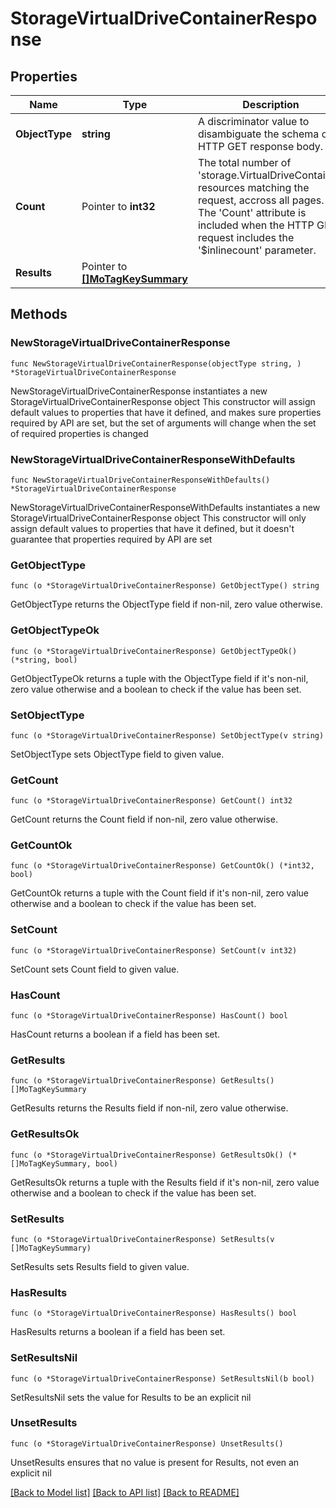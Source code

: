 # StorageVirtualDriveContainerResponse

## Properties

Name | Type | Description | Notes
------------ | ------------- | ------------- | -------------
**ObjectType** | **string** | A discriminator value to disambiguate the schema of a HTTP GET response body. | 
**Count** | Pointer to **int32** | The total number of &#39;storage.VirtualDriveContainer&#39; resources matching the request, accross all pages. The &#39;Count&#39; attribute is included when the HTTP GET request includes the &#39;$inlinecount&#39; parameter. | [optional] 
**Results** | Pointer to [**[]MoTagKeySummary**](MoTagKeySummary.md) |  | [optional] 

## Methods

### NewStorageVirtualDriveContainerResponse

`func NewStorageVirtualDriveContainerResponse(objectType string, ) *StorageVirtualDriveContainerResponse`

NewStorageVirtualDriveContainerResponse instantiates a new StorageVirtualDriveContainerResponse object
This constructor will assign default values to properties that have it defined,
and makes sure properties required by API are set, but the set of arguments
will change when the set of required properties is changed

### NewStorageVirtualDriveContainerResponseWithDefaults

`func NewStorageVirtualDriveContainerResponseWithDefaults() *StorageVirtualDriveContainerResponse`

NewStorageVirtualDriveContainerResponseWithDefaults instantiates a new StorageVirtualDriveContainerResponse object
This constructor will only assign default values to properties that have it defined,
but it doesn't guarantee that properties required by API are set

### GetObjectType

`func (o *StorageVirtualDriveContainerResponse) GetObjectType() string`

GetObjectType returns the ObjectType field if non-nil, zero value otherwise.

### GetObjectTypeOk

`func (o *StorageVirtualDriveContainerResponse) GetObjectTypeOk() (*string, bool)`

GetObjectTypeOk returns a tuple with the ObjectType field if it's non-nil, zero value otherwise
and a boolean to check if the value has been set.

### SetObjectType

`func (o *StorageVirtualDriveContainerResponse) SetObjectType(v string)`

SetObjectType sets ObjectType field to given value.


### GetCount

`func (o *StorageVirtualDriveContainerResponse) GetCount() int32`

GetCount returns the Count field if non-nil, zero value otherwise.

### GetCountOk

`func (o *StorageVirtualDriveContainerResponse) GetCountOk() (*int32, bool)`

GetCountOk returns a tuple with the Count field if it's non-nil, zero value otherwise
and a boolean to check if the value has been set.

### SetCount

`func (o *StorageVirtualDriveContainerResponse) SetCount(v int32)`

SetCount sets Count field to given value.

### HasCount

`func (o *StorageVirtualDriveContainerResponse) HasCount() bool`

HasCount returns a boolean if a field has been set.

### GetResults

`func (o *StorageVirtualDriveContainerResponse) GetResults() []MoTagKeySummary`

GetResults returns the Results field if non-nil, zero value otherwise.

### GetResultsOk

`func (o *StorageVirtualDriveContainerResponse) GetResultsOk() (*[]MoTagKeySummary, bool)`

GetResultsOk returns a tuple with the Results field if it's non-nil, zero value otherwise
and a boolean to check if the value has been set.

### SetResults

`func (o *StorageVirtualDriveContainerResponse) SetResults(v []MoTagKeySummary)`

SetResults sets Results field to given value.

### HasResults

`func (o *StorageVirtualDriveContainerResponse) HasResults() bool`

HasResults returns a boolean if a field has been set.

### SetResultsNil

`func (o *StorageVirtualDriveContainerResponse) SetResultsNil(b bool)`

 SetResultsNil sets the value for Results to be an explicit nil

### UnsetResults
`func (o *StorageVirtualDriveContainerResponse) UnsetResults()`

UnsetResults ensures that no value is present for Results, not even an explicit nil

[[Back to Model list]](../README.md#documentation-for-models) [[Back to API list]](../README.md#documentation-for-api-endpoints) [[Back to README]](../README.md)


